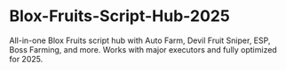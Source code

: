 # Blox-Fruits-Script-Hub-2025
All-in-one Blox Fruits script hub with Auto Farm, Devil Fruit Sniper, ESP, Boss Farming, and more. Works with major executors and fully optimized for 2025.
